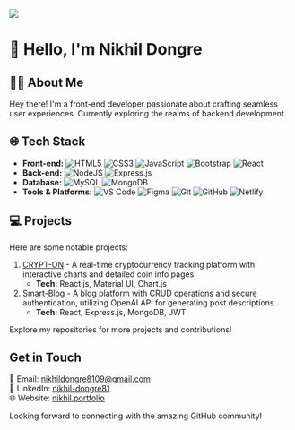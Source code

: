 ![](https://komarev.com/ghpvc/?username=NikhilDongre1&label=PROFILE+VIEWS)
# 👋 Hello, I'm Nikhil Dongre

## 👨‍💻 About Me
 
Hey there! I'm a front-end developer passionate about crafting seamless user experiences. Currently exploring the realms of backend development.

## 🌐 Tech Stack

- **Front-end:** 
  ![HTML5](https://img.shields.io/badge/html5-%23E34F26.svg?style=for-the-badge&logo=html5&logoColor=white)
  ![CSS3](https://img.shields.io/badge/css3-%231572B6.svg?style=for-the-badge&logo=css3&logoColor=white)
  ![JavaScript](https://img.shields.io/badge/javascript-%23323330.svg?style=for-the-badge&logo=javascript&logoColor=%23F7DF1E)
  ![Bootstrap](https://img.shields.io/badge/bootstrap-%238511FA.svg?style=for-the-badge&logo=bootstrap&logoColor=white)
  ![React](https://img.shields.io/badge/react-%2320232a.svg?style=for-the-badge&logo=react&logoColor=%2361DAFB)
- **Back-end:** 
  ![NodeJS](https://img.shields.io/badge/node.js-6DA55F?style=for-the-badge&logo=node.js&logoColor=white)
  ![Express.js](https://img.shields.io/badge/express.js-%23404d59.svg?style=for-the-badge&logo=express&logoColor=%2361DAFB)
- **Database:** 
  ![MySQL](https://img.shields.io/badge/mysql-%2300f.svg?style=for-the-badge&logo=mysql&logoColor=white)
  ![MongoDB](https://img.shields.io/badge/mongodb-%2347A248.svg?style=for-the-badge&logo=mongodb&logoColor=white)
- **Tools & Platforms:** 
  ![VS Code](https://img.shields.io/badge/VS%20Code-007ACC?style=for-the-badge&logo=visual-studio-code&logoColor=white)
  ![Figma](https://img.shields.io/badge/figma-%23F24E1E.svg?style=for-the-badge&logo=figma&logoColor=white)
  ![Git](https://img.shields.io/badge/git-%23F05033.svg?style=for-the-badge&logo=git&logoColor=white)
  ![GitHub](https://img.shields.io/badge/github-%23121011.svg?style=for-the-badge&logo=github&logoColor=white)
  ![Netlify](https://img.shields.io/badge/netlify-%23000000.svg?style=for-the-badge&logo=netlify&logoColor=#00C7B7)

## 💻 Projects

Here are some notable projects:

1. [CRYPT-ON](link-to-project-1) - A real-time cryptocurrency tracking platform with interactive charts and detailed coin info pages.
   - **Tech:** React.js, Material UI, Chart.js
2. [Smart-Blog](link-to-project-2) - A blog platform with CRUD operations and secure authentication, utilizing OpenAI API for generating post descriptions.
   - **Tech:** React, Express.js, MongoDB, JWT
 

Explore my repositories for more projects and contributions!
 

## Get in Touch

📧 Email: nikhildongre8109@gmail.com     
🔗 LinkedIn: [nikhil-dongre81](https://www.linkedin.com/in/nikhil-dongre81)    
🌐 Website: [nikhil.portfolio](https://nikhil-portfolio-dd3g.onrender.com)

Looking forward to connecting with the amazing GitHub community!
